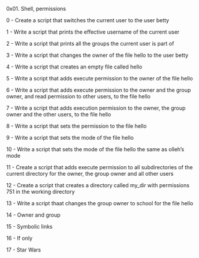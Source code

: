 0x01. Shell, permissions

0 - Create a script that switches the current user to the user betty

1 - Write a script that prints the effective username of the current user

2 - Write a script that prints all the groups the current user is part of

3 - Write a script that changes the owner of the file hello to the user betty

4 - Write a script that creates an empty file called hello

5 - Write a script that adds execute permission to the owner of the file hello

6 - Write a script that adds execute permission to the owner and the group owner, and read permission to other users, to the file hello

7 - Write a script that adds execution permission to the owner, the group owner and the other users, to the file hello

8 - Write a script that sets the permission to the file hello

9 - Write a script that sets the mode of the file hello

10 - Write a script that sets the mode of the file hello the same as olleh’s mode

11 - Create a script that adds execute permission to all subdirectories of the current directory for the owner, the group owner and all other users

12 - Create a script that creates a directory called my_dir with permissions 751 in the working directory

13 - Write a script thaat changes the group owner to school for the file hello

14 - Owner and group

15 - Symbolic links

16 - If only

17 - Star Wars
